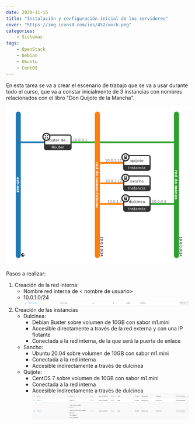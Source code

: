 ```yaml
---
date: 2020-11-15
title: "Instalación y configuración inicial de los servidores"
cover: "https://img.icons8.com/ios/452/work.png"
categories: 
    - Sistemas
tags:
    - OpenStack
    - Debian
    - Ubuntu
    - CentOS
---
```


En esta tarea se va a crear el escenario de trabajo que se va a usar durante todo el curso, que va a constar inicialmente de 3 instancias con nombres relacionados con el libro "Don Quijote de la Mancha".

![PracticaImg](images/sistemas/escenario.png "Imagen de la practica")

Pasos a realizar:

1. Creación de la red interna:
    * Nombre red interna de < nombre de usuario>
    * 10.0.1.0/24  
![PracticaImg](images/sistemas/escenario2.png "Imagen de la practica")
2. Creación de las instancias
    * Dulcinea:
        * Debian Buster sobre volumen de 10GB con sabor m1.mini
        * Accesible directamente a través de la red externa y con una IP flotante
        * Conectada a la red interna, de la que será la puerta de enlace
    * Sancho:
        * Ubuntu 20.04 sobre volumen de 10GB con sabor m1.mini
        * Conectada a la red interna
        * Accesible indirectamente a través de dulcinea
    * Quijote:
        * CentOS 7 sobre volumen de 10GB con sabor m1.mini
        * Conectada a la red interna
        * Accesible indirectamente a través de dulcinea
![PracticaImg](images/sistemas/escenario3.png "Imagen de la practica")